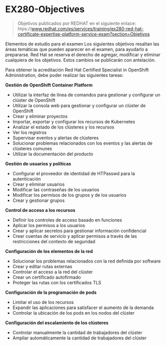 # EX280-Objectives

> Objetivos publicados por REDHAT en el siguiente enlace:
> htps://www.redhat.com/es/services/training/ex280-red-hat-certificate-expertise-platform-service-exam?section=Objetivos

Elementos de estudio para el examen
Los siguientes objetivos resaltan las áreas temáticas que pueden aparecer en el examen, para ayudarlo a prepararse. Red Hat se reserva el derecho de agregar, modificar y eliminar cualquiera de los objetivos. Estos cambios se publicarán con antelación.

Para obtener la acreditación Red Hat Certified Specialist in OpenShift Administration, debe poder realizar las siguientes tareas:

**Gestión de OpenShift Container Platform**
  - Utilizar la interfaz de línea de comandos para gestionar y configurar un clúster de OpenShift
  - Utilizar la consola web para gestionar y configurar un clúster de OpenShift
  - Crear y eliminar proyectos
  - Importar, exportar y configurar los recursos de Kubernetes
  - Analizar el estado de los clústeres y los recursos
  - Ver los registros
  - Supervisar eventos y alertas de clústeres
  - Solucionar problemas relacionados con los eventos y las alertas de clústeres comunes
  - Utilizar la documentación del producto
  
**Gestión de usuarios y políticas**
  - Configurar el proveedor de identidad de HTPasswd para la autenticación
  - Crear y eliminar usuarios
  - Modificar las contraseñas de los usuarios
  - Modificar los permisos de los grupos y de los usuarios
  - Crear y gestionar grupos
  
**Control de acceso a los recursos**
  - Definir los controles de acceso basado en funciones
  - Aplicar los permisos a los usuarios
  - Crear y aplicar secretos para gestionar información confidencial
  - Crear cuentas de servicio y aplicar permisos a través de las restricciones del contexto de seguridad
  
**Configuración de los elementos de la red**
  - Solucionar los problemas relacionados con la red definida por software
  - Crear y editar rutas externas
  - Controlar el acceso a la red del clúster
  - Crear un certificado autofirmado
  - Proteger las rutas con los certificados TLS
  
**Configuración de la programación de pods**
  - Limitar el uso de los recursos
  - Expandir las aplicaciones para satisfacer el aumento de la demanda
  - Controlar la ubicación de los pods en los nodos del clúster
  
**Configuración del escalamiento de los clústeres**
  - Controlar manualmente la cantidad de trabajadores del clúster
  - Ampliar automáticamente la cantidad de trabajadores del clúster

